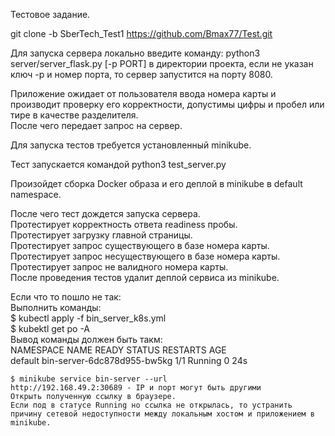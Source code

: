 Тестовое задание.  

git clone -b SberTech_Test1 <remote-repo-url> https://github.com/Bmax77/Test.git  

Для запуска сервера локально введите команду: python3 server/server_flask.py [-p PORT] в директории проекта, если не указан ключ -p и номер порта, то сервер запустится на порту 8080.

Приложение ожидает от пользователя ввода номера карты и производит проверку его корректности, допустимы цифры и пробел или тире в качестве разделителя.  
После чего передает запрос на сервер.


Для запуска тестов требуется установленный minikube.

Тест запускается командой python3 test_server.py

Произойдет сборка Docker образа и его деплой в minikube в default namespace.

После чего тест дождется запуска сервера.  
Протестирует корректность ответа readiness пробы.  
Протестирует загрузку главной страницы.  
Протестирует запрос существующего в базе номера карты.  
Протестирует запрос несуществующего в базе номера карты.  
Протестирует запрос не валидного номера карты.  
После проведения тестов удалит деплой сервиса из minikube.  

Если что то пошло не так:  
Выполнить команды:  
    $ kubectl apply -f bin_server_k8s.yml  
    $ kubektl get po -A  
    Вывод команды должен быть такм:  
    NAMESPACE     NAME                               READY   STATUS    RESTARTS       AGE  
    default       bin-server-6dc878d955-bw5kg        1/1     Running   0              24s  

    $ minikube service bin-server --url  
    http://192.168.49.2:30689 - IP и порт могут быть другими  
    Открыть полученную ссылку в браузере.  
    Если под в статусе Running но ссылка не открылась, то устранить причину сетевой недоступности между локальным хостом и приложением в minikube.

